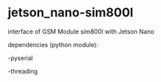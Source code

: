 # jetson_nano-sim800l
interface of GSM Module sim800l with Jetson Nano

dependencies (python module):

-pyserial

-threading 
